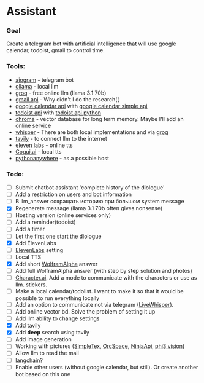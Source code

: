 # Assistant

### Goal
Create a telegram bot with artificial intelligence that will use google calendar, todoist, gmail to control time. 

### Tools:
- [aiogram](https://aiogram.dev/) - telegram bot
- [ollama](https://ollama.com/) - local llm
- [groq](https://console.groq.com/) - free online llm (llama 3.1 70b)
- [gmail api](https://developers.google.com/gmail/api/reference/rest) - Why didn't I do the research((
- [google calendar api](https://developers.google.com/calendar/api/guides/overview) with [google calendar simple api](https://github.com/kuzmoyev/google-calendar-simple-api)
- [todoist api](https://developer.todoist.com/) with [todoist api python](https://github.com/Doist/todoist-api-python)
- [chroma](https://github.com/chroma-core/chroma) - vector database for long term memory. Maybe I'll add an online service
- [whisper](https://github.com/openai/whisper) -  There are both local implementations and via [groq](https://console.groq.com/docs/speech-text)
- [tavily](https://tavily.com/) - to connect llm to the internet
- [eleven labs](https://elevenlabs.io/) - online tts
- [Coqui.ai](https://github.com/coqui-ai/TTS) - local tts
- [pythonanywhere](https://www.pythonanywhere.com/) - as a possible host

### Todo:

- [ ] Submit chatbot assistant 'complete history of the diologue'
- [ ] Add a restriction on users and bot information
- [ ] В llm_answer сокращать историю при большом system message
- [X] Regenerete message (llama 3.1 70b often gives nonsense)
- [ ] Hosting version (online services only)
- [ ] Add a reminder(todoist)
- [ ] Add a timer
- [ ] Let the first one start the diologue
- [x] Add ElevenLabs
- [ ] [ElevenLabs](https://elevenlabs.io/api) setting
- [ ] Local TTS
- [X] Add short [WolframAlpha](https://www.wolframalpha.com/) answer
- [ ] Add full WolframAlpha answer (with step by step solution and photos)
- [ ] [Character.ai](https://character.ai/). Add a mode to communicate with the characters or use as llm. stickers.
- [ ] Make a local calendar/todolist. I want to make it so that it would be possible to run everything locally
- [ ] Add an option to communicate not via telegram ([LiveWhisper](https://github.com/Nikorasu/LiveWhisper)).
- [ ] Add online vector bd. Solve the problem of setting it up  
- [ ] Add llm ability to change settings
- [X] Add tavily
- [X] Add **deep** search using tavily
- [ ] Add image generation
- [ ] Working with pictures ([SimpleTex](https://simpletex.cn/), [OrcSpace](https://ocr.space/ocrapi), [NinjaApi](https://api-ninjas.com/api/imagetotext), [phi3 vision](https://huggingface.co/microsoft/Phi-3-vision-128k-instruct))
- [ ] Allow llm to read the mail
- [ ] [langchain](https://python.langchain.com/v0.2/docs/tutorials/agents/)?
- [ ] Enable other users (without google calendar, but still). Or create another bot based on this one
